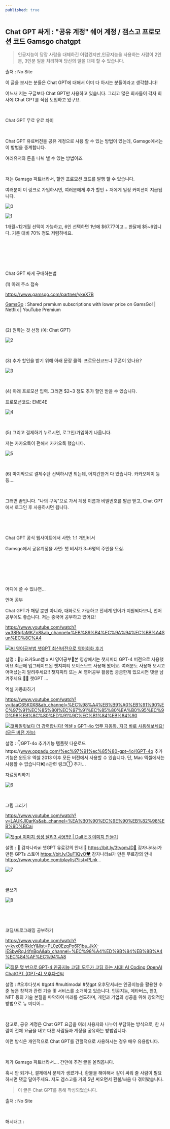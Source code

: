 ```yaml
---
published: true
---
```

## Chat GPT 싸게 : "공유 계정" 쉐어 계정 / 갬스고 프로모션 코드 Gamsgo chatgpt

> 인공지능이 당장 사람을 대체하긴 어렵겠지만,인공지능을 사용하는 사람이 2인분, 3인분 일을 처리하며 당신의 일을 대체 할 수 있습니다.

출처 : No Site

이 글을 보시는 분들은 Chat GPT에 대해서 이미 다 아시는 분들이라고 생각합니다!

어느새 저는 구글보다 Chat GPT만 사용하고 있습니다. 그리고 많은 회사들이 각자 회사에 Chat GPT를 직접 도입하고 있구요.

​

Chat GPT 무료 유료 차이

​

Chat GPT 유료버전을 공유 계정으로 사용 할 수 있는 방법이 있는데, Gamsgo에서는 이 방법을 중계합니다.

여러유저와 돈을 나눠 낼 수 있는 방법이죠.

​

저는 Gamsgo 파트너라서, 할인 프로모션 코드를 발행 할 수 있습니다.

여러분이 이 링크로 가입하시면, 여러분에게 추가 할인 + 저에게 일정 커미션이 지급됩니다.

![0](/asset/img/223656361312/0.png)

![1](/asset/img/223656361312/1.png)

1개월~12개월 선택이 가능하고, 6인 선택하면 1년에 $67.77이고... 한달에 $5~6입니다. 기존 대비 70% 정도 저렴하네요.

​

​

​

Chat GPT 싸게 구매하는법 

(1) 아래 주소 접속

https://www.gamsgo.com/partner/ykeX7B

[GamsGo](https://www.gamsgo.com/partner/ykeX7B) : Shared premium subscriptions with lower price on GamsGo! | Netflix | YouTube Premium

​

(2) 원하는 것 선정 (예: Chat GPT)

![2](/asset/img/223656361312/2.png)

​

(3) 추가 할인을 받기 위해 아래 문장 클릭: 프로모션코드나 쿠폰이 있나요?

![3](/asset/img/223656361312/3.png)

​

(4) 아래 프로모션 입력. 그러면 $2~3 정도 추가 할인 받을 수 있습니다.

프로모션코드:   EME4E

![4](/asset/img/223656361312/4.png)

​

(5) 그리고 결제하기 누르시면, 로그인/가입하기 나옵니다.

저는 카카오톡이 편해서 카카오톡 했습니다.

![5](/asset/img/223656361312/5.png)

​

(6) 마지막으로 결제수단 선택하시면 되는데, 어지간한거 다 있습니다. 카카오페이 등등....

​

그러면 끝입니다. "나의 구독"으로 가서 계정 이름과 비밀번호를 발급 받고, Chat GPT에서 로그인 후 사용하시면 됩니다.

​

​

Chat GPT 공식 웹사이트에서 사면: 1:1 개인비서

Gamsgo에서 공유계정을 사면: 챗 비서가 3~6명의 주인을 모심.

​

​

​

어디에 쓸 수 있냐면...

언어 공부

Chat GPT가 채팅 뿐만 아니라, 대화로도 가능하고 전세계 언어가 지원되다보니, 언어 공부에도 좋습니다. 저는 중국어 공부하고 있어요!

https://www.youtube.com/watch?v=38Rq1aMKZn8&ab_channel=%EB%89%B4%EC%9A%94%EC%BB%A4Sun%EC%8C%A4

[![AI 영어공부법 챗GPT 최신버전으로 영어회화 후기](https://i.ytimg.com/vi/38Rq1aMKZn8/hqdefault.jpg)](https://www.youtube.com/watch?v=38Rq1aMKZn8&ab_channel=%EB%89%B4%EC%9A%94%EC%BB%A4Sun%EC%8C%A4)

설명 : 🗽뉴요커Sun쌤 x AI 영어공부🤖본 영상에서는 챗지피티 GPT-4 버전으로 사용했어요.최근에 업그레이드된 챗지피티 보이스모드 사용해 봤어요. 여러분도 사용해 보시고 어떠셨는지 알려주세요!! 챗지피티 또는 AI 영어공부 활용법 궁금한게 있으시면 댓글 남겨주세요 🤗✅ 챗GPT ...

엑셀 자동화하기

https://www.youtube.com/watch?v=itaaC65K0X8&ab_channel=%EC%98%A4%EB%B9%A0%EB%91%90%EC%97%91%EC%85%80l%EC%97%91%EC%85%80%EA%B0%95%EC%9D%98%EB%8C%80%ED%91%9C%EC%B1%84%EB%84%90

[![코파일럿보다 더 강력합니다! 엑셀 x GPT-4o 업무 자동화, 지금 바로 사용해보세요! (모든 버전 가능)](https://i.ytimg.com/vi/itaaC65K0X8/hqdefault.jpg)](https://www.youtube.com/watch?v=itaaC65K0X8&ab_channel=%EC%98%A4%EB%B9%A0%EB%91%90%EC%97%91%EC%85%80l%EC%97%91%EC%85%80%EA%B0%95%EC%9D%98%EB%8C%80%ED%91%9C%EC%B1%84%EB%84%90)

설명 : 👇GPT-4o 추가기능 템플릿 다운로드https://www.oppadu.com/%ec%97%91%ec%85%80-gpt-4o/(GPT-4o 추가 기능은 윈도우 엑셀 2013 이후 모든 버전에서 사용할 수 있습니다. 단, Mac 엑셀에서는 사용할 수 없습니다❌)🔥관련 링크① 추가...

자료정리하기

![6](/asset/img/223656361312/6.png)

​

그림 그리기

https://www.youtube.com/watch?v=LAUKJl0arKs&ab_channel=%EA%B0%90%EC%9E%90%EB%82%98%EB%9D%BCai

[![챗gpt 이미지 생성 달리3 사용법! | Dall E 3 이미지 만들기](https://i.ytimg.com/vi/LAUKJl0arKs/hqdefault.jpg)](https://www.youtube.com/watch?v=LAUKJl0arKs&ab_channel=%EA%B0%90%EC%9E%90%EB%82%98%EB%9D%BCai)

설명 : 🚀 감자나라ai 챗GPT 유료강의 안내 🎉 https://bit.ly/3tvomJD🎁 감자나라ai가 만든 GPTs 스토어 https://bit.ly/3uF1QyO❤️ 감자나라ai가 만든 무료강의 안내 https://www.youtube.com/playlist?list=PLnk...

![7](/asset/img/223656361312/7.png)

​

글쓰기

![8](/asset/img/223656361312/8.png)

​

​

코딩/프로그래밍 공부하기

https://www.youtube.com/watch?v=kvx06lRklcY&list=PL0z0EzqPo6R1ba_JkX-iESbwRqJ4fnBpA&ab_channel=%EC%98%A4%ED%9B%84%EB%8B%A4%EC%84%AF%EC%94%A8

[![질문 몇 번으로 GPT-4 인공지능 코딩! 모두가 코딩 하는 시대! AI Coding OpenAI ChatGPT (GPT-4) 오후다섯씨](https://i.ytimg.com/vi/kvx06lRklcY/hqdefault.jpg)](https://www.youtube.com/watch?v=kvx06lRklcY&list=PL0z0EzqPo6R1ba_JkX-iESbwRqJ4fnBpA&ab_channel=%EC%98%A4%ED%9B%84%EB%8B%A4%EC%84%AF%EC%94%A8)

설명 : #오후다섯씨 #gpt4 #multimodal #챗gpt 오후닷서씨는 인공지능을 활용한 수준 높은 창작과 관련 기술 및 서비스를 소개하고 있습니다. 인공지능, 메타버스, 웹3, NFT 등의 기술 본질을 파악하여 미래를 선도하며, 개인과 기업의 성공을 위해 창의적인 방법으로 뉴 미디어...

​

참고로, 공유 계정은 Chat GPT 요금을 여러 사용자와 나누어 부담하는 방식으로, 한 사람이 전체 요금을 내고 다른 사람들과 계정을 공유하는 방법입니다.

이런 방식은 개인적으로 Chat GPT를 간헐적으로 사용하시는 경우 매우 유용합니다.

​

제가 Gamsgo 파트너라서.... 간만에 추천 글을 올려봅니다.

혹시 안 되거나, 결제에서 문제가 생겼거나, 환불을 해야해서 같이 싸워 줄 사람이 필요하시면 댓글 달아주세요. 저도 겜스고를 거의 5년 써오면서 환불/싸움 다 겪어봤습니다.

> 이 글은 Chat GPT를 통해 작성되었습니다.

출처 : No Site

​

 해시태그 : 